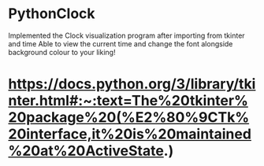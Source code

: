 # PythonClock
Implemented the Clock visualization program after importing from tkinter and time
Able to view the current time and change the font alongside background colour to your liking!

# https://docs.python.org/3/library/tkinter.html#:~:text=The%20tkinter%20package%20(%E2%80%9CTk%20interface,it%20is%20maintained%20at%20ActiveState.)

